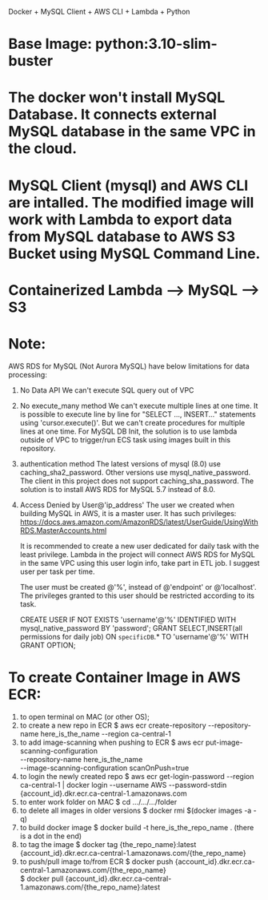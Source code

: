 Docker + MySQL Client + AWS CLI + Lambda + Python

# Base Image: python:3.10-slim-buster

# The docker won't install MySQL Database. It connects external MySQL database in the same VPC in the cloud.
# MySQL Client (mysql) and AWS CLI are intalled. The modified image will work with Lambda to export data from MySQL database to AWS S3 Bucket using MySQL Command Line.

# Containerized Lambda --> MySQL --> S3

# Note:
AWS RDS for MySQL (Not Aurora MySQL) have below limitations for data processing:
1) No Data API
    We can't execute SQL query out of VPC

2) No execute_many method
    We can't execute multiple lines at one time. 
    It is possible to execute line by line for "SELECT ..., INSERT..." statements using 'cursor.execute()'.
    But we can't create procedures for multiple lines at one time.
    For MySQL DB Init, the solution is to use lambda outside of VPC to trigger/run ECS task using images built in this repository.

3) authentication method 
    The latest versions of mysql (8.0) use caching_sha2_password. Other versions use mysql_native_password.
    The client in this project does not support caching_sha_password. The solution is to install AWS RDS for MySQL 5.7 instead of 8.0.

4) Access Denied by User@'ip_address'
    The user we created when building MySQL in AWS, it is a master user. It has such privileges: 
    https://docs.aws.amazon.com/AmazonRDS/latest/UserGuide/UsingWithRDS.MasterAccounts.html

    It is recommended to create a new user dedicated for daily task with the least privilege. Lambda in the project will
    connect AWS RDS for MySQL in the same VPC using this user login info, take part in ETL job. I suggest user per task per time.

    The user must be created @'%', instead of @'endpoint' or @'localhost'. The privileges granted to this user should be restricted according to its task.

    CREATE USER IF NOT EXISTS 'username'@'%' IDENTIFIED WITH mysql_native_password BY 'password';
    GRANT SELECT,INSERT(all permissions for daily job) ON `specificDB`.* TO 'username'@'%' WITH GRANT OPTION;

# To create Container Image in AWS ECR:
1) to open terminal on MAC (or other OS);
2) to create a new repo in ECR
    $ aws ecr create-repository --repository-name here_is_the_name --region ca-central-1
3) to add image-scanning when pushing to ECR
    $ aws ecr put-image-scanning-configuration \
        --repository-name here_is_the_name \
        --image-scanning-configuration scanOnPush=true
4) to login the newly created repo
    $ aws ecr get-login-password --region ca-central-1 | docker login --username AWS --password-stdin {account_id}.dkr.ecr.ca-central-1.amazonaws.com
5) to enter work folder on MAC
    $ cd .../.../.../folder 
6) to delete all images in older versions
    $ docker rmi $(docker images -a -q)
7) to build docker image
    $ docker build -t here_is_the_repo_name . (there is a dot in the end)
8) to tag the image
    $ docker tag {the_repo_name}:latest {account_id}.dkr.ecr.ca-central-1.amazonaws.com/{the_repo_name}
9) to push/pull image to/from ECR
    $ docker push {account_id}.dkr.ecr.ca-central-1.amazonaws.com/{the_repo_name}  
    $ docker pull {account_id}.dkr.ecr.ca-central-1.amazonaws.com/{the_repo_name}:latest
